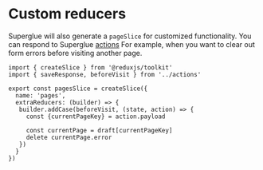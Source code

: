 # Custom reducers

Superglue will also generate a `pageSlice` for customized functionality. You
can respond to Superglue [actions] For example, when you want to clear out
form errors before visiting another page.

```
import { createSlice } from '@reduxjs/toolkit'
import { saveResponse, beforeVisit } from '../actions'

export const pagesSlice = createSlice({
  name: 'pages',
  extraReducers: (builder) => {
   builder.addCase(beforeVisit, (state, action) => {
     const {currentPageKey} = action.payload

     const currentPage = draft[currentPageKey]
     delete currentPage.error
   })
  }
})
```

[actions]: ../fragments-and-slices.md
